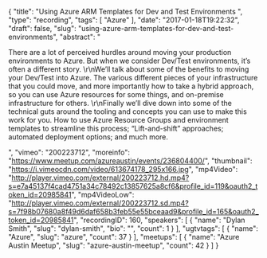 {
  "title": "Using Azure ARM Templates for Dev and Test Environments ",
  "type": "recording",
  "tags": [
    "Azure"
  ],
  "date": "2017-01-18T19:22:32",
  "draft": false,
  "slug": "using-azure-arm-templates-for-dev-and-test-environments",
  "abstract": "<p>There are a lot of perceived hurdles around moving your production environments to Azure. But when we consider Dev/Test environments, it’s often a different story. \r\nWe’ll talk about some of the benefits to moving your Dev/Test into Azure. The various different pieces of your infrastructure that you could move, and more importantly how to take a hybrid approach, so you can use Azure resources for some things, and on-premise infrastructure for others. \r\nFinally we’ll dive down into some of the technical guts around the tooling and concepts you can use to make this work for you. How to use Azure Resource Groups and environment templates to streamline this process; “Lift-and-shift” approaches; automated deployment options; and much more. </p>",
  "vimeo": "200223712",
  "moreinfo": "https://www.meetup.com/azureaustin/events/236804400/",
  "thumbnail": "https://i.vimeocdn.com/video/613674178_295x166.jpg",
  "mp4Video": "http://player.vimeo.com/external/200223712.hd.mp4?s=e7a45137f4cad4751a34c78492c13857625a8cf6&profile_id=119&oauth2_token_id=20985841",
  "mp4VideoLow": "http://player.vimeo.com/external/200223712.sd.mp4?s=7f98b07680a8f49d6daf658b3feb55e55bceaad9&profile_id=165&oauth2_token_id=20985841",
  "recordingID": 160,
  "speakers": [
    {
      "name": "Dylan Smith",
      "slug": "dylan-smith",
      "bio": "",
      "count": 1
    }
  ],
  "ugtvtags": [
    {
      "name": "Azure",
      "slug": "azure",
      "count": 37
    }
  ],
  "meetups": [
    {
      "name": "Azure Austin Meetup",
      "slug": "azure-austin-meetup",
      "count": 42
    }
  ]
}